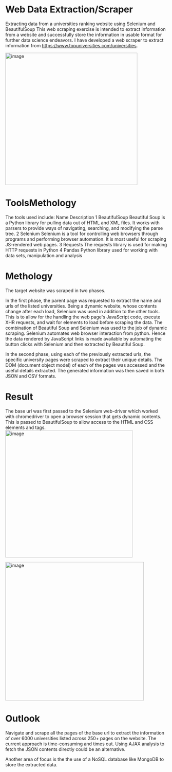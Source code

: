 # Web Data Extraction/Scraper
Extracting data from a universities ranking website using Selenium and BeautifulSoup
This web scraping exercise is intended to extract information from a website and successfully store the information in usable format for further data science endeavors. I have developed a web scraper to extract information from https://www.topuniversities.com/universities.

<img width="411" alt="image" src="https://github.com/dataphoric/Web-Data-Extraction-Scraper/assets/143677328/02feea26-160a-427b-abc6-fdaed1b1fb00">

# ToolsMethology
The tools used include:
	Name	Description
1	BeautifulSoup	Beautiful Soup is a Python library for pulling data out of HTML and XML files. It works with parsers to provide ways of navigating, searching, and modifying the parse tree.
2	Selenium	Selenium is a tool for controlling web browsers through programs and performing browser automation. It is most useful for scraping JS-rendered web pages.
3	Requests	The requests library is used for making HTTP requests in Python
4	Pandas	Python library used for working with data sets, manipulation and analysis

# Methology
The target website was scraped in two phases.

In the first phase, the parent page was requested to extract the name and urls of the listed universities. Being a dynamic website, whose contents change after each load, Selenium was used in addition to the other tools. This is to allow for the handling the web page's JavaScript code, execute XHR requests, and wait for elements to load before scraping the data. The combination of Beautiful Soup and Selenium was used to the job of dynamic scraping. Selenium automates web browser interaction from python. Hence the data rendered by JavaScript links is made available by automating the button clicks with Selenium and then extracted by Beautiful Soup.

In the second phase, using each of the previously extracted urls, the specific university pages were scraped to extract their unique details. The DOM (document object model) of each of the pages was accessed and the useful details extracted.
The generated information was then saved in both JSON and CSV formats.

# Result
The base url was first passed to the Selenium web-driver which worked with chromedriver to open a browser session that gets dynamic contents. This is passed to BeautifulSoup to allow access to the HTML and CSS elements and tags.
<img width="396" alt="image" src="https://github.com/dataphoric/Web-Data-Extraction-Scraper/assets/143677328/c0955cb4-2f20-4c6a-911f-a2f79c102ae1">

<img width="431" alt="image" src="https://github.com/dataphoric/Web-Data-Extraction-Scraper/assets/143677328/688e7111-a976-4d10-9858-24a4c659a62d">

# Outlook
Navigate and scrape all the pages of the base url to extract the information of over 6000 universities listed across 250+ pages on the website. The current approach is time-consuming and times out. Using AJAX analysis to fetch the JSON contents directly could be an alternative.

Another area of focus is the the use of a NoSQL database like MongoDB to store the extracted data.




